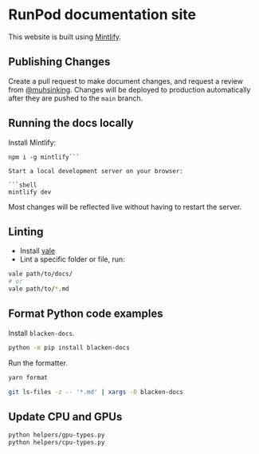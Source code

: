 # RunPod documentation site

This website is built using [Mintlify](https://mintlify.com/).

## Publishing Changes

Create a pull request to make document changes, and request a review from [@muhsinking](https://github.com/muhsinking). Changes will be deployed to production automatically after they are pushed to the `main` branch.

## Running the docs locally

Install Mintlify:

```shell
npm i -g mintlify```

Start a local development server on your browser:

```shell
mintlify dev
```

Most changes will be reflected live without having to restart the server.

## Linting

- Install [vale](https://vale.sh/docs/vale-cli/installation/)
- Lint a specific folder or file, run:

```bash
vale path/to/docs/
# or
vale path/to/*.md
```

## Format Python code examples

Install `blacken-docs`.

```bash
python -m pip install blacken-docs
```

Run the formatter.

```bash
yarn format
```

```bash
git ls-files -z -- '*.md' | xargs -0 blacken-docs
```

## Update CPU and GPUs

```bash
python helpers/gpu-types.py
python helpers/cpu-types.py
```
